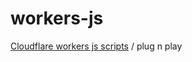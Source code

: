 # workers-js
[Cloudflare workers js scripts](https://developers.cloudflare.com/workers/) / plug n play

